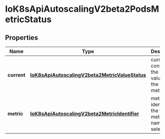 
# IoK8sApiAutoscalingV2beta2PodsMetricStatus

## Properties
Name | Type | Description | Notes
------------ | ------------- | ------------- | -------------
**current** | [**IoK8sApiAutoscalingV2beta2MetricValueStatus**](IoK8sApiAutoscalingV2beta2MetricValueStatus.md) | current contains the current value for the given metric | 
**metric** | [**IoK8sApiAutoscalingV2beta2MetricIdentifier**](IoK8sApiAutoscalingV2beta2MetricIdentifier.md) | metric identifies the target metric by name and selector | 



